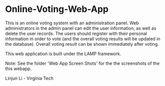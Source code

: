 # Online-Voting-Web-App

This is an online voting system with an administration panel. Web administrators in the admin panel can edit the user information, as well as delete the user records.
The users should register with their personal information in order to vote (and the overall voting results will be updated in the database). Overall voting result can be shown immediately after voting. 

This web application is built under the LAMP framework.

Note: See the folder 'Web App Screen Shots' for the the screenshots of the this webapp.

Linjun Li - Virginia Tech
